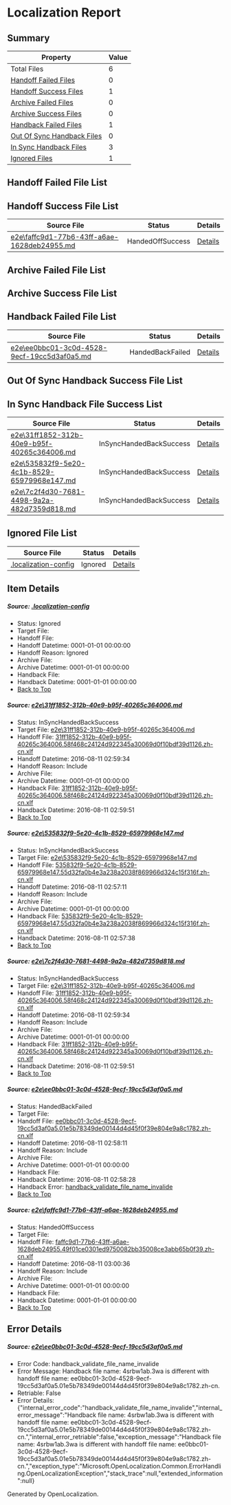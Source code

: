# <a name='report-top'></a> Localization Report

## Summary
 Property | Value 
 -------- | ----- 
 Total Files | 6
[ Handoff Failed Files ](#handoff-failed-list)| 0
[ Handoff Success Files ](#handoff-success-list)| 1
[ Archive Failed Files ](#archive-failed-list)| 0
[ Archive Success Files ](#archive-success-list)| 0
[ Handback Failed Files ](#handback-failed-list)| 1
[ Out Of Sync Handback Files ](#outofsync-handback-success-list)| 0
[ In Sync Handback Files ](#insync-handback-success-list)| 3
[ Ignored Files ](#ignored-list)| 1

## <a name='handoff-failed-list'></a> Handoff Failed File List

## <a name='handoff-success-list'></a> Handoff Success File List
 Source File | Status | Details 
 ----------- | ------ | ------- 
 [e2e\faffc9d1-77b6-43ff-a6ae-1628deb24955.md](https://github.com/OpenLocalizationTestOrg/oltest/blob/f94325dc6f525b5d2ec7c9246b851d2ffdd6630d/e2e/faffc9d1-77b6-43ff-a6ae-1628deb24955.md) | HandedOffSuccess | [Details](#95affe13f233a0a71161424703c0486357903d965)

## <a name='archive-failed-list'></a> Archive Failed File List

## <a name='archive-success-list'></a> Archive Success File List

## <a name='handback-failed-list'></a> Handback Failed File List
 Source File | Status | Details 
 ----------- | ------ | ------- 
 [e2e\ee0bbc01-3c0d-4528-9ecf-19cc5d3af0a5.md](https://github.com/OpenLocalizationTestOrg/oltest/blob/140ab8aeecfdbf000a2bc6f1fe42af99a5160333/e2e/ee0bbc01-3c0d-4528-9ecf-19cc5d3af0a5.md) | HandedBackFailed | [Details](#1c409b9e081c8a3668396428fafd5472af05efe74)

## <a name='outofsync-handback-success-list'></a> Out Of Sync Handback Success File List

## <a name='insync-handback-success-list'></a> In Sync Handback File Success List
 Source File | Status | Details 
 ----------- | ------ | ------- 
 [e2e\31ff1852-312b-40e9-b95f-40265c364006.md](https://github.com/OpenLocalizationTestOrg/oltest/blob/9db4ab4a346970453c62e18c7e1849d3fa4a2553/e2e/31ff1852-312b-40e9-b95f-40265c364006.md) | InSyncHandedBackSuccess | [Details](#c33cbcaa06d4e0e725183b6b8c2628f01658de781)
 [e2e\535832f9-5e20-4c1b-8529-65979968e147.md](https://github.com/OpenLocalizationTestOrg/oltest/blob/d2253b6a8ddd5fbb90350e98b4308f10200e18e8/e2e/535832f9-5e20-4c1b-8529-65979968e147.md) | InSyncHandedBackSuccess | [Details](#5cc5c496cb0bada6db526842cc489137e6ef8bcd2)
 [e2e\7c2f4d30-7681-4498-9a2a-482d7359d818.md](https://github.com/OpenLocalizationTestOrg/oltest/blob/f94325dc6f525b5d2ec7c9246b851d2ffdd6630d/e2e/7c2f4d30-7681-4498-9a2a-482d7359d818.md) | InSyncHandedBackSuccess | [Details](#c33cbcaa06d4e0e725183b6b8c2628f01658de783)

## <a name='ignored-list'></a> Ignored File List
 Source File | Status | Details 
 ----------- | ------ | ------- 
 [.localization-config](https://github.com/OpenLocalizationTestOrg/oltest/blob/f94325dc6f525b5d2ec7c9246b851d2ffdd6630d/.localization-config) | Ignored | [Details](#3d4f252ac210baf56311d7e97dcc2db10974dbd20)

## Item Details
##### <a name='3d4f252ac210baf56311d7e97dcc2db10974dbd20'></a> Source: [.localization-config](https://github.com/OpenLocalizationTestOrg/oltest/blob/f94325dc6f525b5d2ec7c9246b851d2ffdd6630d/.localization-config)
* Status: Ignored
* Target File: 
* Handoff File: 
* Handoff Datetime: 0001-01-01 00:00:00
* Handoff Reason: Ignored
* Archive File: 
* Archive Datetime: 0001-01-01 00:00:00
* Handback File: 
* Handback Datetime: 0001-01-01 00:00:00
* [Back to Top](#report-top)

##### <a name='c33cbcaa06d4e0e725183b6b8c2628f01658de781'></a> Source: [e2e\31ff1852-312b-40e9-b95f-40265c364006.md](https://github.com/OpenLocalizationTestOrg/oltest/blob/9db4ab4a346970453c62e18c7e1849d3fa4a2553/e2e/31ff1852-312b-40e9-b95f-40265c364006.md)
* Status: InSyncHandedBackSuccess
* Target File: [e2e\31ff1852-312b-40e9-b95f-40265c364006.md](https://github.com/OpenLocalizationTestOrg/ol-test-zhcn/blob/5f6c4da65b345e043f7e477c55e55f3244b086f4/e2e/31ff1852-312b-40e9-b95f-40265c364006.md)
* Handoff File: [31ff1852-312b-40e9-b95f-40265c364006.58f468c24124d922345a30069d0f10bdf39d1126.zh-cn.xlf](https://github.com/OpenLocalizationTestOrg/olhandoff-e2e/blob/105d94c61382509d499e2a7a8dc9afc57bc84be7/ol-handoff/OpenLocalizationTestOrg/ol-test-zhcn/ci/ht/31ff1852-312b-40e9-b95f-40265c364006.58f468c24124d922345a30069d0f10bdf39d1126.zh-cn.xlf)
* Handoff Datetime: 2016-08-11 02:59:34
* Handoff Reason: Include
* Archive File: 
* Archive Datetime: 0001-01-01 00:00:00
* Handback File: [31ff1852-312b-40e9-b95f-40265c364006.58f468c24124d922345a30069d0f10bdf39d1126.zh-cn.xlf](https://github.com/OpenLocalizationTestOrg/olhandback-e2e/blob/7864833f72d12bf98d74d7d261fe3e984ac2467a/ol-handback/OpenLocalizationTestOrg/ol-test-zhcn/ci/ht/31ff1852-312b-40e9-b95f-40265c364006.58f468c24124d922345a30069d0f10bdf39d1126.zh-cn.xlf)
* Handback Datetime: 2016-08-11 02:59:51
* [Back to Top](#report-top)

##### <a name='5cc5c496cb0bada6db526842cc489137e6ef8bcd2'></a> Source: [e2e\535832f9-5e20-4c1b-8529-65979968e147.md](https://github.com/OpenLocalizationTestOrg/oltest/blob/d2253b6a8ddd5fbb90350e98b4308f10200e18e8/e2e/535832f9-5e20-4c1b-8529-65979968e147.md)
* Status: InSyncHandedBackSuccess
* Target File: [e2e\535832f9-5e20-4c1b-8529-65979968e147.md](https://github.com/OpenLocalizationTestOrg/ol-test-zhcn/blob/83847236990d5bbd78cc84e36943b98a15f98687/e2e/535832f9-5e20-4c1b-8529-65979968e147.md)
* Handoff File: [535832f9-5e20-4c1b-8529-65979968e147.55d32fa0b4e3a238a2038f869966d324c15f316f.zh-cn.xlf](https://github.com/OpenLocalizationTestOrg/olhandoff-e2e/blob/30c81392bd4173f84aeff136f5dff1728504528a/ol-handoff/OpenLocalizationTestOrg/ol-test-zhcn/ci/ht/535832f9-5e20-4c1b-8529-65979968e147.55d32fa0b4e3a238a2038f869966d324c15f316f.zh-cn.xlf)
* Handoff Datetime: 2016-08-11 02:57:11
* Handoff Reason: Include
* Archive File: 
* Archive Datetime: 0001-01-01 00:00:00
* Handback File: [535832f9-5e20-4c1b-8529-65979968e147.55d32fa0b4e3a238a2038f869966d324c15f316f.zh-cn.xlf](https://github.com/OpenLocalizationTestOrg/olhandback-e2e/blob/c0058fa4798255c19012e312bba4fab01336efc2/ol-handback/OpenLocalizationTestOrg/ol-test-zhcn/ci/ht/535832f9-5e20-4c1b-8529-65979968e147.55d32fa0b4e3a238a2038f869966d324c15f316f.zh-cn.xlf)
* Handback Datetime: 2016-08-11 02:57:38
* [Back to Top](#report-top)

##### <a name='c33cbcaa06d4e0e725183b6b8c2628f01658de783'></a> Source: [e2e\7c2f4d30-7681-4498-9a2a-482d7359d818.md](https://github.com/OpenLocalizationTestOrg/oltest/blob/f94325dc6f525b5d2ec7c9246b851d2ffdd6630d/e2e/7c2f4d30-7681-4498-9a2a-482d7359d818.md)
* Status: InSyncHandedBackSuccess
* Target File: [e2e\31ff1852-312b-40e9-b95f-40265c364006.md](https://github.com/OpenLocalizationTestOrg/ol-test-zhcn/blob/5f6c4da65b345e043f7e477c55e55f3244b086f4/e2e/31ff1852-312b-40e9-b95f-40265c364006.md)
* Handoff File: [31ff1852-312b-40e9-b95f-40265c364006.58f468c24124d922345a30069d0f10bdf39d1126.zh-cn.xlf](https://github.com/OpenLocalizationTestOrg/olhandoff-e2e/blob/105d94c61382509d499e2a7a8dc9afc57bc84be7/ol-handoff/OpenLocalizationTestOrg/ol-test-zhcn/ci/ht/31ff1852-312b-40e9-b95f-40265c364006.58f468c24124d922345a30069d0f10bdf39d1126.zh-cn.xlf)
* Handoff Datetime: 2016-08-11 02:59:34
* Handoff Reason: Include
* Archive File: 
* Archive Datetime: 0001-01-01 00:00:00
* Handback File: [31ff1852-312b-40e9-b95f-40265c364006.58f468c24124d922345a30069d0f10bdf39d1126.zh-cn.xlf](https://github.com/OpenLocalizationTestOrg/olhandback-e2e/blob/7864833f72d12bf98d74d7d261fe3e984ac2467a/ol-handback/OpenLocalizationTestOrg/ol-test-zhcn/ci/ht/31ff1852-312b-40e9-b95f-40265c364006.58f468c24124d922345a30069d0f10bdf39d1126.zh-cn.xlf)
* Handback Datetime: 2016-08-11 02:59:51
* [Back to Top](#report-top)

##### <a name='1c409b9e081c8a3668396428fafd5472af05efe74'></a> Source: [e2e\ee0bbc01-3c0d-4528-9ecf-19cc5d3af0a5.md](https://github.com/OpenLocalizationTestOrg/oltest/blob/140ab8aeecfdbf000a2bc6f1fe42af99a5160333/e2e/ee0bbc01-3c0d-4528-9ecf-19cc5d3af0a5.md)
* Status: HandedBackFailed
* Target File: 
* Handoff File: [ee0bbc01-3c0d-4528-9ecf-19cc5d3af0a5.01e5b78349de00144d4d45f0f39e804e9a8c1782.zh-cn.xlf](https://github.com/OpenLocalizationTestOrg/olhandoff-e2e/blob/052af633a346fe5e80fabd75498812d147a223ef/ol-handoff/OpenLocalizationTestOrg/ol-test-zhcn/ci/ht/ee0bbc01-3c0d-4528-9ecf-19cc5d3af0a5.01e5b78349de00144d4d45f0f39e804e9a8c1782.zh-cn.xlf)
* Handoff Datetime: 2016-08-11 02:58:11
* Handoff Reason: Include
* Archive File: 
* Archive Datetime: 0001-01-01 00:00:00
* Handback File: 
* Handback Datetime: 2016-08-11 02:58:28
* Handback Error: [handback_validate_file_name_invalide](#1c409b9e081c8a3668396428fafd5472af05efe74handback_validate_file_name_invalide)
* [Back to Top](#report-top)

##### <a name='95affe13f233a0a71161424703c0486357903d965'></a> Source: [e2e\faffc9d1-77b6-43ff-a6ae-1628deb24955.md](https://github.com/OpenLocalizationTestOrg/oltest/blob/f94325dc6f525b5d2ec7c9246b851d2ffdd6630d/e2e/faffc9d1-77b6-43ff-a6ae-1628deb24955.md)
* Status: HandedOffSuccess
* Target File: 
* Handoff File: [faffc9d1-77b6-43ff-a6ae-1628deb24955.49f01ce0301ed9750082bb35008ce3abb65b0f39.zh-cn.xlf](https://github.com/OpenLocalizationTestOrg/olhandoff-e2e/blob/3e3729d679318681c3cf56c3e05c33fdbb93ce81/ol-handoff/OpenLocalizationTestOrg/ol-test-zhcn/ci/ht/faffc9d1-77b6-43ff-a6ae-1628deb24955.49f01ce0301ed9750082bb35008ce3abb65b0f39.zh-cn.xlf)
* Handoff Datetime: 2016-08-11 03:00:36
* Handoff Reason: Include
* Archive File: 
* Archive Datetime: 0001-01-01 00:00:00
* Handback File: 
* Handback Datetime: 0001-01-01 00:00:00
* [Back to Top](#report-top)


## Error Details
##### <a name='1c409b9e081c8a3668396428fafd5472af05efe74handback_validate_file_name_invalide'></a> Source: [e2e\ee0bbc01-3c0d-4528-9ecf-19cc5d3af0a5.md](#1c409b9e081c8a3668396428fafd5472af05efe74)
* Error Code: handback_validate_file_name_invalide
* Error Message: Handback file name: 4srbw1ab.3wa is different with handoff file name: ee0bbc01-3c0d-4528-9ecf-19cc5d3af0a5.01e5b78349de00144d4d45f0f39e804e9a8c1782.zh-cn.
* Retriable: False
* Error Details: {"internal_error_code":"handback_validate_file_name_invalide","internal_error_message":"Handback file name: 4srbw1ab.3wa is different with handoff file name: ee0bbc01-3c0d-4528-9ecf-19cc5d3af0a5.01e5b78349de00144d4d45f0f39e804e9a8c1782.zh-cn.","internal_error_retriable":false,"exception_message":"Handback file name: 4srbw1ab.3wa is different with handoff file name: ee0bbc01-3c0d-4528-9ecf-19cc5d3af0a5.01e5b78349de00144d4d45f0f39e804e9a8c1782.zh-cn.","exception_type":"Microsoft.OpenLocalization.Common.ErrorHandling.OpenLocalizationException","stack_trace":null,"extended_information":null}


Generated by OpenLocalization.
